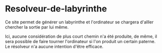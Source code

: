# Resolveur-de-labyrinthe

Ce site permet de générer un labyrinthe et l'ordinateur se chargera d'alller chercher la sortie par lui même.


Ici, aucune considération de plus court chemin n'a été produite, de même, il sera possible de faire tourner l'ordinateur si l'on produit un certain paterne.
Le résolveur n'a aucune intention d'être efficace.
